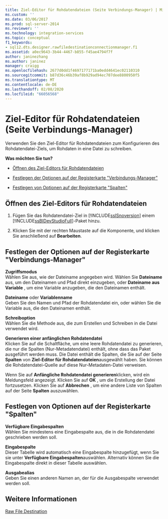 ```yaml
---
title: Ziel-Editor für Rohdatendateien (Seite Verbindungs-Manager) | Microsoft-Dokumentation
ms.custom: ''
ms.date: 03/06/2017
ms.prod: sql-server-2014
ms.reviewer: ''
ms.technology: integration-services
ms.topic: conceptual
f1_keywords:
- sql12.dts.designer.rawfiledestinationconnectionmanager.f1
ms.assetid: a0ec9643-3b44-4467-b855-f45ae4794f7f
author: janinezhang
ms.author: janinez
manager: craigg
ms.openlocfilehash: 2677d0dd1f4697177171ba0edd4641ec02110310
ms.sourcegitcommit: b87d36c46b39af8b929ad94ec707dee8800950f5
ms.translationtype: MT
ms.contentlocale: de-DE
ms.lasthandoff: 02/08/2020
ms.locfileid: "66056568"
---
```

# <a name="raw-file-destination-editor-connection-manager-page"></a>Ziel-Editor für Rohdatendateien (Seite Verbindungs-Manager)
  Verwenden Sie den Ziel-Editor für Rohdatendateien zum Konfigurieren des Rohdatendatei-Ziels, um Rohdaten in eine Datei zu schreiben.  
  
 **Was möchten Sie tun?**  
  
-   [Öffnen des Ziel-Editors für Rohdatendateien](#open)  
  
-   [Festlegen der Optionen auf der Registerkarte "Verbindungs-Manager"](#connection)  
  
-   [Festlegen von Optionen auf der Registerkarte "Spalten"](#mapping)  
  
##  <a name="open"></a> Öffnen des Ziel-Editors für Rohdatendateien  
  
1.  Fügen Sie das Rohdatendatei-Ziel in [!INCLUDE[ssISnoversion](../includes/ssisnoversion-md.md)] einem [!INCLUDE[ssBIDevStudioFull](../includes/ssbidevstudiofull-md.md)]-Paket hinzu.  
  
2.  Klicken Sie mit der rechten Maustaste auf die Komponente, und klicken Sie anschließend auf **Bearbeiten**.  
  
##  <a name="connection"></a> Festlegen der Optionen auf der Registerkarte "Verbindungs-Manager"  
 **Zugriffsmodus**  
 Wählen Sie aus, wie der Dateiname angegeben wird. Wählen Sie **Dateiname** aus, um den Dateinamen und Pfad direkt einzugeben, oder **Dateiname aus Variable** , um eine Variable anzugeben, die den Dateinamen enthält.  
  
 **Dateiname** oder **Variablenname**  
 Geben Sie den Namen und Pfad der Rohdatendatei ein, oder wählen Sie die Variable aus, die den Dateinamen enthält.  
  
 **Schreiboption**  
 Wählen Sie die Methode aus, die zum Erstellen und Schreiben in die Datei verwendet wird.  
  
 **Generieren einer anfänglichen Rohdatendatei**  
 Klicken Sie auf die Schaltfläche, um eine leere Rohdatendatei zu generieren, die nur die Spalten (Nur-Metadatendatei) enthält, ohne dass das Paket ausgeführt werden muss. Die Datei enthält die Spalten, die Sie auf der Seite **Spalten** von **Ziel-Editor für Rohdatendateien**ausgewählt haben. Sie können die Rohdatendatei-Quelle auf diese Nur-Metadaten-Datei verweisen.  
  
 Wenn Sie auf **Anfängliche Rohdatendatei generieren**klicken, wird ein Meldungsfeld angezeigt. Klicken Sie auf **OK** , um die Erstellung der Datei fortzusetzen. Klicken Sie auf **Abbrechen** , um eine andere Liste von Spalten auf der Seite **Spalten** auszuwählen.  
  
##  <a name="mapping"></a> Festlegen von Optionen auf der Registerkarte "Spalten"  
 **Verfügbare Eingabespalten**  
 Wählen Sie mindestens eine Eingabespalte aus, die in die Rohdatendatei geschrieben werden soll.  
  
 **Eingabespalte**  
 Dieser Tabelle wird automatisch eine Eingabespalte hinzugefügt, wenn Sie sie unter **Verfügbare Eingabespalten**auswählen. Alternativ können Sie die Eingabespalte direkt in dieser Tabelle auswählen.  
  
 **Ausgabealias**  
 Geben Sie einen anderen Namen an, der für die Ausgabespalte verwendet werden soll.  
  
## <a name="see-also"></a>Weitere Informationen  
 [Raw File Destination](data-flow/raw-file-destination.md)  
  
  
